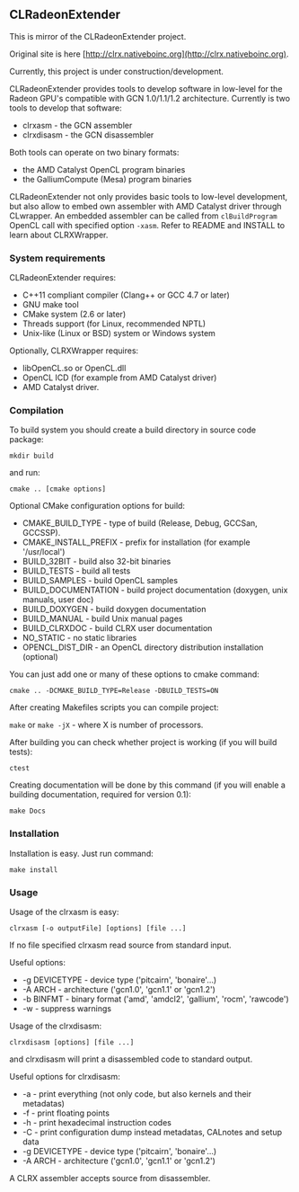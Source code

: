 ## CLRadeonExtender

This is mirror of the CLRadeonExtender project.

Original site is here [http://clrx.nativeboinc.org](http://clrx.nativeboinc.org).

Currently, this project is under construction/development.

CLRadeonExtender provides tools to develop software in low-level for the Radeon GPU's
compatible with GCN 1.0/1.1/1.2 architecture. Currently is two tools to develop
that software:

* clrxasm - the GCN assembler
* clrxdisasm - the GCN disassembler

Both tools can operate on two binary formats:

* the AMD Catalyst OpenCL program binaries
* the GalliumCompute (Mesa) program binaries

CLRadeonExtender not only provides basic tools to low-level development, but also
allow to embed own assembler with AMD Catalyst driver through CLwrapper.
An embedded assembler can be called from `clBuildProgram` OpenCL call
with specified option `-xasm`. Refer to README and INSTALL to learn about CLRXWrapper.

### System requirements

CLRadeonExtender requires:

* C++11 compliant compiler (Clang++ or GCC 4.7 or later)
* GNU make tool
* CMake system (2.6 or later)
* Threads support (for Linux, recommended NPTL)
* Unix-like (Linux or BSD) system or Windows system

Optionally, CLRXWrapper requires:

* libOpenCL.so or OpenCL.dll
* OpenCL ICD (for example from AMD Catalyst driver)
* AMD Catalyst driver.

### Compilation

To build system you should create a build directory in source code package:

```
mkdir build
```

and run:

```
cmake .. [cmake options]
```

Optional CMake configuration options for build:

* CMAKE_BUILD_TYPE - type of build (Release, Debug, GCCSan, GCCSSP).
* CMAKE_INSTALL_PREFIX - prefix for installation (for example '/usr/local')
* BUILD_32BIT - build also 32-bit binaries
* BUILD_TESTS - build all tests
* BUILD_SAMPLES - build OpenCL samples
* BUILD_DOCUMENTATION - build project documentation (doxygen, unix manuals, user doc)
* BUILD_DOXYGEN - build doxygen documentation
* BUILD_MANUAL - build Unix manual pages
* BUILD_CLRXDOC - build CLRX user documentation
* NO_STATIC - no static libraries
* OPENCL_DIST_DIR - an OpenCL directory distribution installation (optional)

You can just add one or many of these options to cmake command:

```
cmake .. -DCMAKE_BUILD_TYPE=Release -DBUILD_TESTS=ON
```

After creating Makefiles scripts you can compile project:

`make` or `make -jX` - where X is number of processors.

After building you can check whether project is working (if you will build tests):

```
ctest
```

Creating documentation will be done by this command
(if you will enable a building documentation, required for version 0.1):

```
make Docs
```

### Installation

Installation is easy. Just run command:

```
make install
```


### Usage

Usage of the clrxasm is easy:

```
clrxasm [-o outputFile] [options] [file ...]
```

If no file specified clrxasm read source from standard input.

Useful options:

* -g DEVICETYPE - device type ('pitcairn', 'bonaire'...)
* -A ARCH - architecture ('gcn1.0', 'gcn1.1' or 'gcn1.2')
* -b BINFMT - binary format ('amd', 'amdcl2', 'gallium', 'rocm', 'rawcode')
* -w - suppress warnings

Usage of the clrxdisasm:

```
clrxdisasm [options] [file ...]
```

and clrxdisasm will print a disassembled code to standard output.

Useful options for clrxdisasm:

* -a - print everything (not only code, but also kernels and their metadatas)
* -f - print floating points
* -h - print hexadecimal instruction codes
* -C - print configuration dump instead metadatas, CALnotes and setup data
* -g DEVICETYPE - device type ('pitcairn', 'bonaire'...)
* -A ARCH - architecture ('gcn1.0', 'gcn1.1' or 'gcn1.2')

A CLRX assembler accepts source from disassembler.

